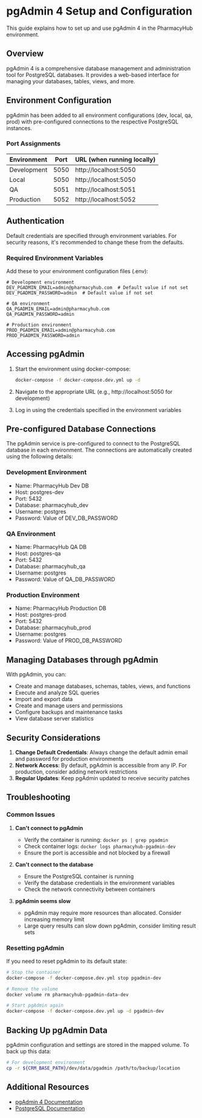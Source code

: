 # pgAdmin 4 Setup and Configuration

This guide explains how to set up and use pgAdmin 4 in the PharmacyHub environment.

## Overview

pgAdmin 4 is a comprehensive database management and administration tool for PostgreSQL databases. It provides a web-based interface for managing your databases, tables, views, and more.

## Environment Configuration

pgAdmin has been added to all environment configurations (dev, local, qa, prod) with pre-configured connections to the respective PostgreSQL instances.

### Port Assignments

| Environment | Port | URL (when running locally) |
|-------------|------|----------------------------|
| Development | 5050 | http://localhost:5050 |
| Local | 5050 | http://localhost:5050 |
| QA | 5051 | http://localhost:5051 |
| Production | 5052 | http://localhost:5052 |

## Authentication

Default credentials are specified through environment variables. For security reasons, it's recommended to change these from the defaults.

### Required Environment Variables

Add these to your environment configuration files (.env):

```
# Development environment
DEV_PGADMIN_EMAIL=admin@pharmacyhub.com  # Default value if not set
DEV_PGADMIN_PASSWORD=admin  # Default value if not set

# QA environment
QA_PGADMIN_EMAIL=admin@pharmacyhub.com
QA_PGADMIN_PASSWORD=admin

# Production environment
PROD_PGADMIN_EMAIL=admin@pharmacyhub.com
PROD_PGADMIN_PASSWORD=admin
```

## Accessing pgAdmin

1. Start the environment using docker-compose:
   ```bash
   docker-compose -f docker-compose.dev.yml up -d
   ```

2. Navigate to the appropriate URL (e.g., http://localhost:5050 for development)

3. Log in using the credentials specified in the environment variables

## Pre-configured Database Connections

The pgAdmin service is pre-configured to connect to the PostgreSQL database in each environment. The connections are automatically created using the following details:

### Development Environment
- Name: PharmacyHub Dev DB
- Host: postgres-dev
- Port: 5432
- Database: pharmacyhub_dev
- Username: postgres
- Password: Value of DEV_DB_PASSWORD

### QA Environment
- Name: PharmacyHub QA DB 
- Host: postgres-qa
- Port: 5432
- Database: pharmacyhub_qa
- Username: postgres
- Password: Value of QA_DB_PASSWORD

### Production Environment
- Name: PharmacyHub Production DB
- Host: postgres-prod
- Port: 5432
- Database: pharmacyhub_prod
- Username: postgres
- Password: Value of PROD_DB_PASSWORD

## Managing Databases through pgAdmin

With pgAdmin, you can:

- Create and manage databases, schemas, tables, views, and functions
- Execute and analyze SQL queries
- Import and export data
- Create and manage users and permissions
- Configure backups and maintenance tasks
- View database server statistics

## Security Considerations

1. **Change Default Credentials**: Always change the default admin email and password for production environments
2. **Network Access**: By default, pgAdmin is accessible from any IP. For production, consider adding network restrictions
3. **Regular Updates**: Keep pgAdmin updated to receive security patches

## Troubleshooting

### Common Issues

1. **Can't connect to pgAdmin**
   - Verify the container is running: `docker ps | grep pgadmin`
   - Check container logs: `docker logs pharmacyhub-pgadmin-dev`
   - Ensure the port is accessible and not blocked by a firewall

2. **Can't connect to the database**
   - Ensure the PostgreSQL container is running
   - Verify the database credentials in the environment variables
   - Check the network connectivity between containers

3. **pgAdmin seems slow**
   - pgAdmin may require more resources than allocated. Consider increasing memory limit
   - Large query results can slow down pgAdmin, consider limiting result sets

### Resetting pgAdmin

If you need to reset pgAdmin to its default state:

```bash
# Stop the container
docker-compose -f docker-compose.dev.yml stop pgadmin-dev

# Remove the volume
docker volume rm pharmacyhub-pgadmin-data-dev

# Start pgAdmin again
docker-compose -f docker-compose.dev.yml up -d pgadmin-dev
```

## Backing Up pgAdmin Data

pgAdmin configuration and settings are stored in the mapped volume. To back up this data:

```bash
# For development environment
cp -r ${CRM_BASE_PATH}/dev/data/pgadmin /path/to/backup/location
```

## Additional Resources

- [pgAdmin 4 Documentation](https://www.pgadmin.org/docs/pgadmin4/latest/index.html)
- [PostgreSQL Documentation](https://www.postgresql.org/docs/)
